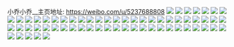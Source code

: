 小乔小乔__主页地址: https://weibo.com/u/5237688808 
![](https://wx4.sinaimg.cn/mw2000/005IsO7Kly1h8bun8ayb0j30wi1731kx.jpg) 
![](https://wx4.sinaimg.cn/mw2000/005IsO7Kly1h8bun746r4j31mu26hb2b.jpg) 
![](https://wx4.sinaimg.cn/mw2000/005IsO7Kly1h8bumyr2uyj32by340kjq.jpg) 
![](https://wx4.sinaimg.cn/mw2000/005IsO7Kly1h8bun58kjjj32c0340qv6.jpg) 
![](https://wx4.sinaimg.cn/mw2000/005IsO7Kgy1h57rfsmu1kj30ty13xqhx.jpg) 
![](https://wx4.sinaimg.cn/mw2000/005IsO7Kgy1h57rfqy86yj30me0tvq9t.jpg) 
![](https://wx4.sinaimg.cn/mw2000/005IsO7Kgy1h57rfuazapj30rp10x7e4.jpg) 
![](https://wx4.sinaimg.cn/mw2000/005IsO7Kgy1h57rfvo9rwj30q20yrdpe.jpg) 
![](https://wx4.sinaimg.cn/mw2000/005IsO7Kgy1h57rfxnt5fj30u0140jzm.jpg) 
![](https://wx4.sinaimg.cn/mw2000/005IsO7Kgy1h57kbllywcj30ot0x3k42.jpg) 
![](https://wx4.sinaimg.cn/mw2000/005IsO7Kgy1h57kbn093dj30r4105nfn.jpg) 
![](https://wx4.sinaimg.cn/mw2000/005IsO7Kgy1h57kboeiy0j30rg10mk9n.jpg) 
![](https://wx4.sinaimg.cn/mw2000/005IsO7Kgy1h57kbpj7uhj30ro10wk8n.jpg) 
![](https://wx4.sinaimg.cn/mw2000/005IsO7Kgy1h57jvf9jnxj30tw13vaqu.jpg) 
![](https://wx4.sinaimg.cn/mw2000/005IsO7Kgy1h57kjgcxutj30n50uu469.jpg) 
![](https://wx4.sinaimg.cn/mw2000/005IsO7Kgy1h57k9vx8o8j32c0340b29.jpg) 
![](https://wx4.sinaimg.cn/mw2000/005IsO7Kly1h4zji5n68nj30wi0uj42m.jpg) 
![](https://wx4.sinaimg.cn/mw2000/005IsO7Kly1h4sgn42c3xj32c02c0u0x.jpg) 
![](https://wx4.sinaimg.cn/mw2000/005IsO7Kly1h4sgt9924ij30u00u0qfk.jpg) 
![](https://wx4.sinaimg.cn/mw2000/005IsO7Kly1h4sgn6lr5ij31ex1ex4hh.jpg) 
![](https://wx4.sinaimg.cn/mw2000/005IsO7Kly1h4sgn63716j31ws1ws4qp.jpg) 
![](https://wx4.sinaimg.cn/mw2000/005IsO7Kly1h4sgn8a5w1j30os0osq4r.jpg) 
![](https://wx4.sinaimg.cn/mw2000/005IsO7Kly1h4shmn6wc2j32bp2bpnjl.jpg) 
![](https://wx4.sinaimg.cn/mw2000/005IsO7Kly1h4sgn7d7fgj31ue1ue4qp.jpg) 
![](https://wx4.sinaimg.cn/mw2000/005IsO7Kly1h4sgn5ahxnj32ar2f8qv5.jpg) 
![](https://wx4.sinaimg.cn/mw2000/005IsO7Kly1h4sgvb0wofj30tz0tz7gt.jpg) 
![](https://wx4.sinaimg.cn/mw2000/005IsO7Kly1h2i3cb9fo9j31x32k4e81.jpg) 
![](https://wx4.sinaimg.cn/mw2000/005IsO7Kly1h1omc0lqngj31sc2ds1ky.jpg) 
![](https://wx4.sinaimg.cn/mw2000/005IsO7Kly1h1ombtnguwj31sc2dsx6p.jpg) 
![](https://wx4.sinaimg.cn/mw2000/005IsO7Kly1h0xxeb1asbj31sg2dse81.jpg) 
![](https://wx4.sinaimg.cn/mw2000/005IsO7Kly1gxy8eprz4jj30u01bt7ai.jpg) 
![](https://wx4.sinaimg.cn/mw2000/005IsO7Kly1gu629iqq51j615o2kwnpd02.jpg) 
![](https://wx4.sinaimg.cn/mw2000/005IsO7Kly1gu629jgdxoj615o2jshdt02.jpg) 
![](https://wx4.sinaimg.cn/mw2000/005IsO7Kly1gtdyp960z0j61sg2dnx6p02.jpg) 
![](https://wx4.sinaimg.cn/mw2000/005IsO7Kly1gtdyp7wz9jj61mg1sn4qp02.jpg) 
![](https://wx4.sinaimg.cn/mw2000/005IsO7Kly1gtdypa8tb3j61sg2dru0x02.jpg) 
![](https://wx4.sinaimg.cn/mw2000/005IsO7Kly1gri593njb4j30rs16vh80.jpg) 
![](https://wx4.sinaimg.cn/mw2000/005IsO7Kly1gri594mzswj30rs2iae81.jpg) 
![](https://wx4.sinaimg.cn/mw2000/005IsO7Kly1gri596jma7j60rs2bcb2902.jpg) 
![](https://wx4.sinaimg.cn/mw2000/005IsO7Kly1gri597kyfrj60rs2bc4qp02.jpg) 
![](https://wx4.sinaimg.cn/mw2000/005IsO7Kly1gri598k1tjj30rs39anpd.jpg) 
![](https://wx4.sinaimg.cn/mw2000/005IsO7Kly1gri5998i26j30rs1j74lh.jpg) 
![](https://wx4.sinaimg.cn/mw2000/005IsO7Kly1gri59bcbadj32c033yb2b.jpg) 
![](https://wx4.sinaimg.cn/mw2000/005IsO7Kly1gri592ti3bj30rs2mxkjl.jpg) 
![](https://wx4.sinaimg.cn/mw2000/005IsO7Kly1gri59jtfrdj30rs2x1b29.jpg) 
![](https://wx4.sinaimg.cn/mw2000/005IsO7Kly1glq1lv11dpj31s62dfhdt.jpg) 
![](https://wx4.sinaimg.cn/mw2000/005IsO7Kly1gks2b0bll5j31yd33fnpd.jpg) 
![](https://wx4.sinaimg.cn/mw2000/005IsO7Kly1gks2b0vkmij30l80w0aep.jpg) 
![](https://wx4.sinaimg.cn/mw2000/005IsO7Kly1gi0xfyak3bj325e2axx6p.jpg) 
![](https://wx4.sinaimg.cn/mw2000/005IsO7Kly1gi0xfvkrj7j32c0340x6p.jpg) 
![](https://wx4.sinaimg.cn/mw2000/005IsO7Kly1ggiwn2cg54j30rs1t7nom.jpg) 
![](https://wx4.sinaimg.cn/mw2000/005IsO7Kly1ggiwmvw22bj30rs2mxe81.jpg) 
![](https://wx4.sinaimg.cn/mw2000/005IsO7Kly1ggiwql2alzj30rs29qb29.jpg) 
![](https://wx4.sinaimg.cn/mw2000/005IsO7Kly1ggiwnu9ewfj30rs2twb29.jpg) 
![](https://wx4.sinaimg.cn/mw2000/005IsO7Kly1ggiwn7vun2j30rs3p2u0x.jpg) 
![](https://wx4.sinaimg.cn/mw2000/005IsO7Kly1ggiwo0q5i0j30rs2myhdt.jpg) 
![](https://wx4.sinaimg.cn/mw2000/005IsO7Kly1ggiwo45reij30rs20y4qp.jpg) 
![](https://wx4.sinaimg.cn/mw2000/005IsO7Kly1ggiwn9ekrvj30rs1lungv.jpg) 
![](https://wx4.sinaimg.cn/mw2000/005IsO7Kly1ggiwn1hgepj30rs2udx6p.jpg) 
![](https://wx4.sinaimg.cn/mw2000/005IsO7Kly1gao8o1ge9hj30rs1n41kx.jpg) 
![](https://wx4.sinaimg.cn/mw2000/005IsO7Kly1gao8o2dq15j30rs334qv5.jpg) 
![](https://wx4.sinaimg.cn/mw2000/005IsO7Kly1gao8o0u62qj30rs1o3n9c.jpg) 
